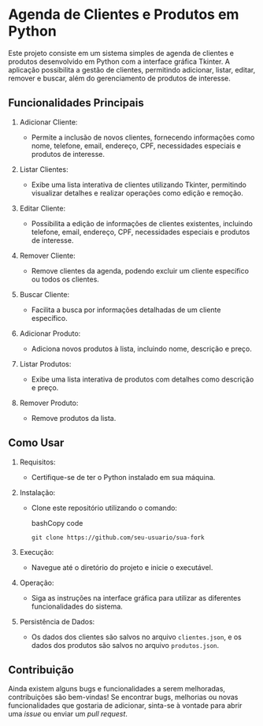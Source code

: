 Agenda de Clientes e Produtos em Python
=======================================

Este projeto consiste em um sistema simples de agenda de clientes e produtos desenvolvido em Python com a interface gráfica Tkinter. A aplicação possibilita a gestão de clientes, permitindo adicionar, listar, editar, remover e buscar, além do gerenciamento de produtos de interesse.


Funcionalidades Principais
--------------------------

1.  Adicionar Cliente:

    -   Permite a inclusão de novos clientes, fornecendo informações como nome, telefone, email, endereço, CPF, necessidades especiais e produtos de interesse.
2.  Listar Clientes:

    -   Exibe uma lista interativa de clientes utilizando Tkinter, permitindo visualizar detalhes e realizar operações como edição e remoção.
3.  Editar Cliente:

    -   Possibilita a edição de informações de clientes existentes, incluindo telefone, email, endereço, CPF, necessidades especiais e produtos de interesse.
4.  Remover Cliente:

    -   Remove clientes da agenda, podendo excluir um cliente específico ou todos os clientes.
5.  Buscar Cliente:

    -   Facilita a busca por informações detalhadas de um cliente específico.
6.  Adicionar Produto:

    -   Adiciona novos produtos à lista, incluindo nome, descrição e preço.
7.  Listar Produtos:

    -   Exibe uma lista interativa de produtos com detalhes como descrição e preço.
8.  Remover Produto:

    -   Remove produtos da lista.

Como Usar
---------

1.  Requisitos:

    -   Certifique-se de ter o Python instalado em sua máquina.
2.  Instalação:

    -   Clone este repositório utilizando o comando:

        bashCopy code

        `git clone https://github.com/seu-usuario/sua-fork`

3.  Execução:

    -   Navegue até o diretório do projeto e inicie o executável.

    

4.  Operação:

    -   Siga as instruções na interface gráfica para utilizar as diferentes funcionalidades do sistema.
5.  Persistência de Dados:

    -   Os dados dos clientes são salvos no arquivo `clientes.json`, e os dados dos produtos são salvos no arquivo `produtos.json`.

Contribuição
------------

Ainda existem alguns bugs e funcionalidades a serem melhoradas, contribuições são bem-vindas! Se encontrar bugs, melhorias ou novas funcionalidades que gostaria de adicionar, sinta-se à vontade para abrir uma *issue* ou enviar um *pull request*.
